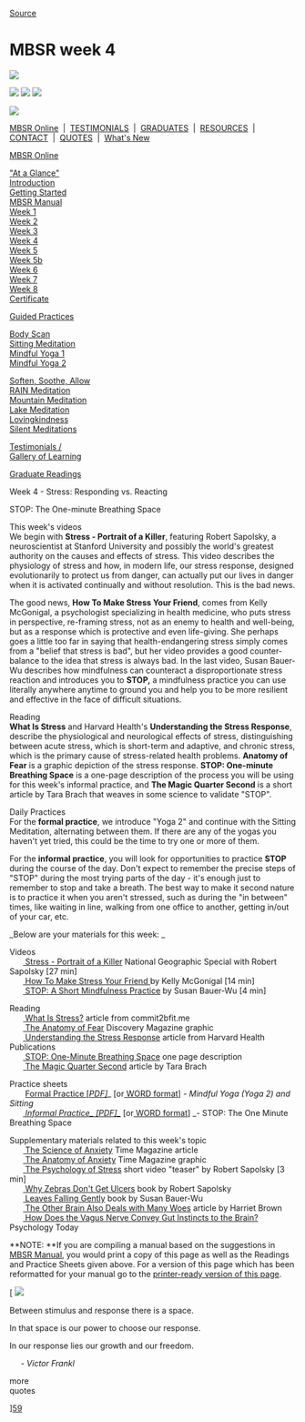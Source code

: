 
[Source](http://palousemindfulness.com/selfguidedMBSR_week4.html "Permalink to MBSR week 4")

# MBSR week 4

![][1]

![][2] ![][3] ![][4]

![][5]

[MBSR Online][6] &nbsp;|&nbsp; [TESTIMONIALS][7] &nbsp;|&nbsp; [GRADUATES][8] &nbsp;|&nbsp; [RESOURCES][9] &nbsp;|&nbsp; [CONTACT][10] &nbsp;|&nbsp; [QUOTES][11] &nbsp;|&nbsp; [What's New][12]

[MBSR Online][6]

[ "At a Glance"][13]  
[Introduction][14]  
[Getting Started][15]  
[MBSR Manual][16]  
[Week 1][17]  
[Week 2][18]  
[Week 3][19]  
[Week 4][20]  
[Week 5][21]  
[Week 5b][22]  
[Week 6][23]  
[Week 7][24]  
[Week 8][25]  
[Certificate][26]  
  

[Guided Practices][27]

[Body Scan][28]  
[Sitting Meditation][29]  
[Mindful Yoga 1][30]  
[Mindful Yoga 2][31]  
  
[Soften, Soothe, Allow][32]  
[RAIN Meditation][33]  
[Mountain Meditation][34]  
[Lake Meditation][35]  
[Lovingkindness][36]  
[Silent Meditations][37]  
  

[Testimonials /  
Gallery of Learning][7]

  

[Graduate Readings][8]

Week 4 - Stress: Responding vs. Reacting

STOP: The One-minute Breathing Space

This week's videos  
We begin with **Stress - Portrait of a Killer**, featuring Robert Sapolsky, a neuroscientist at Stanford University and possibly the world's greatest authority on the causes and effects of stress. This video describes the physiology of stress and how, in modern life, our stress response, designed evolutionarily to protect us from danger, can actually put our lives in danger when it is activated continually and without resolution. This is the bad news.

The good news, **How To Make Stress Your Friend**, comes from Kelly McGonigal, a psychologist specializing in health medicine, who puts stress in perspective, re-framing stress, not as an enemy to health and well-being, but as a response which is protective and even life-giving. She perhaps goes a little too far in saying that health-endangering stress simply comes from a "belief that stress is bad", but her video provides a good counter-balance to the idea that stress is always bad. In the last video, Susan Bauer-Wu describes how mindfulness can counteract a disproportionate stress reaction and introduces you to **STOP,** a mindfulness practice you can use literally anywhere anytime to ground you and help you to be more resilient and effective in the face of difficult situations.

Reading  
**What Is Stress** and Harvard Health's **Understanding the Stress Response**, describe the physiological and neurological effects of stress, distinguishing between acute stress, which is short-term and adaptive, and chronic stress, which is the primary cause of stress-related health problems. **Anatomy of Fear** is a graphic depiction of the stress response. **STOP: One-minute Breathing Space** is a one-page description of the process you will be using for this week's informal practice, and **The Magic Quarter Second** is a short article by Tara Brach that weaves in some science to validate "STOP".

Daily Practices  
For the **formal practice**, we introduce "Yoga 2" and continue with the Sitting Meditation, alternating between them. If there are any of the yogas you haven't yet tried, this could be the time to try one or more of them.

For the **informal practice**, you will look for opportunities to practice **STOP** during the course of the day. Don't expect to remember the precise steps of "STOP" during the most trying parts of the day - it's enough just to remember to stop and take a breath. The best way to make it second nature is to practice it when you aren't stressed, such as during the "in between" times, like waiting in line, walking from one office to another, getting in/out of your car, etc.

_Below are your materials for this week: _

Videos  
&nbsp;&nbsp;&nbsp;&nbsp;&nbsp;&nbsp;[ Stress - Portrait of a Killer][38] National Geographic Special with Robert Sapolsky [27 min]  
&nbsp;&nbsp;&nbsp;&nbsp;&nbsp;&nbsp;[ How To Make Stress Your Friend ][39] by Kelly McGonigal [14 min]  
&nbsp;&nbsp;&nbsp;&nbsp;&nbsp;&nbsp;[ STOP: A Short Mindfulness Practice][40] by Susan Bauer-Wu [4 min]  

Reading  
&nbsp;&nbsp;&nbsp;&nbsp;&nbsp;&nbsp;[ What Is Stress?][41] article from commit2bfit.me  
&nbsp;&nbsp;&nbsp;&nbsp;&nbsp;&nbsp;[ The Anatomy of Fear][42] Discovery Magazine graphic  
&nbsp;&nbsp;&nbsp;&nbsp;&nbsp;&nbsp;[ Understanding the Stress Response][43] article from Harvard Health Publications  
&nbsp;&nbsp;&nbsp;&nbsp;&nbsp;&nbsp;[ STOP: One-Minute Breathing Space][44] one page description  
&nbsp;&nbsp;&nbsp;&nbsp;&nbsp;&nbsp;[ The Magic Quarter Second][45] article by Tara Brach  

Practice sheets  
&nbsp;&nbsp;&nbsp;&nbsp;&nbsp;&nbsp; [Formal Practice [_PDF]_][46]_ [or[ WORD format][47]] _\- Mindful Yoga (Yoga 2) and Sitting  
&nbsp;&nbsp;&nbsp;&nbsp;&nbsp;&nbsp;[ Informal Practice_ [PDF]_][48]_ [or[ WORD format][49]] _\- STOP: The One Minute Breathing Space  

Supplementary materials related to this week's topic  
&nbsp;&nbsp;&nbsp;&nbsp;&nbsp;&nbsp;[ The Science of Anxiety][50] Time Magazine article  
&nbsp;&nbsp;&nbsp;&nbsp;&nbsp;&nbsp;[ The Anatomy of Anxiety][51] Time Magazine graphic  
&nbsp;&nbsp;&nbsp;&nbsp;&nbsp;&nbsp;[ The Psychology of Stress][52] short video "teaser" by Robert Sapolsky [3 min]  
&nbsp;&nbsp;&nbsp;&nbsp;&nbsp;&nbsp;[ Why Zebras Don't Get Ulcers][53] book by Robert Sapolsky  
&nbsp;&nbsp;&nbsp;&nbsp;&nbsp;&nbsp;[ Leaves Falling Gently][54] book by Susan Bauer-Wu  
&nbsp;&nbsp;&nbsp;&nbsp;&nbsp;&nbsp;[ The Other Brain Also Deals with Many Woes][55] article by Harriet Brown  
&nbsp;&nbsp;&nbsp;&nbsp;&nbsp;&nbsp;[ How Does the Vagus Nerve Convey Gut Instincts to the Brain?][56] Psychology Today  

**NOTE: **If you are compiling a manual based on the suggestions in [MBSR Manual][16], you would print a copy of this page as well as the Readings and Practice Sheets given above. For a version of this page which has been reformatted for your manual go to the [ printer-ready version of this page][57].

[ ![][58]

Between stimulus and response there is a space.  
  
In that space is our power to choose our response.  
  
In our response lies our growth and our freedom.  
  
&nbsp;&nbsp;&nbsp;&nbsp;&nbsp;\- _Victor Frankl_

more &nbsp;&nbsp;&nbsp;  
quotes&nbsp;

][59]

&nbsp;

[1]: http://palousemindfulness.com/art/docbox-translate-flip.jpg
[2]: http://palousemindfulness.com/art/clouds1_middle_570x22.jpg
[3]: http://palousemindfulness.com/art/logo-youtube_22.gif
[4]: http://palousemindfulness.com/art/logo-facebook_22.gif
[5]: http://palousemindfulness.com/art/clouds2_title_950x115.jpg
[6]: index.html
[7]: testimonials/index.html
[8]: graduates.html
[9]: resources.html
[10]: contact.html
[11]: quotes.html
[12]: whats-new.html
[13]: selfguidedMBSR_ataglance.html
[14]: selfguidedMBSR_week0.html
[15]: selfguidedMBSR_gettingstarted.html
[16]: selfguidedMBSR_manual.html
[17]: selfguidedMBSR_week1.html
[18]: selfguidedMBSR_week2.html
[19]: selfguidedMBSR_week3.html
[20]: selfguidedMBSR_week4.html
[21]: selfguidedMBSR_week5.html
[22]: selfguidedMBSR_week5b.html
[23]: selfguidedMBSR_week6.html
[24]: selfguidedMBSR_week7.html
[25]: selfguidedMBSR_week8.html
[26]: selfguidedMBSR_certificate.html
[27]: guidedmeditations.html
[28]: meditations/bodyscan.html
[29]: meditations/sittingmeditation.html
[30]: meditations/yoga1.html
[31]: meditations/yoga2.html
[32]: meditations/soften-soothe-allow.html
[33]: meditations/RAIN.html
[34]: meditations/mountain.html
[35]: meditations/lake.html
[36]: meditations/lovingkindness.html
[37]: meditations/silent30min.html
[38]: https://www.youtube.com/watch?v=a58RrLUs4YE&amp;index=2&amp;list=PLbiVpU59JkVZeQPQ1u5mS8U1c0V7J5OJU
[39]: https://www.youtube.com/watch?v=154-mh8JbNg&amp;list=PLbiVpU59JkVZeQPQ1u5mS8U1c0V7J5OJU&amp;index=2
[40]: https://www.youtube.com/watch?v=WaszqhPCWX0&amp;index=4&amp;list=PLbiVpU59JkVZeQPQ1u5mS8U1c0V7J5OJU
[41]: docs/what-is-stress.pdf
[42]: docs/anatomy-of-fear.pdf
[43]: docs/understanding-stress.pdf
[44]: docs/STOP.pdf
[45]: docs/magic-quarter-second.pdf
[46]: practice/week4-formal.pdf
[47]: practice/week4-formal.docx
[48]: practice/week4-informal.pdf
[49]: practice/week4-informal.docx
[50]: docs/science-of-anxiety.pdf
[51]: docs/anatomy-of-anxiety.pdf
[52]: https://www.youtube.com/watch?v=r8-jOAsvj2c&amp;index=1&amp;list=PLbiVpU59JkVZeQPQ1u5mS8U1c0V7J5OJU
[53]: http://www.amazon.com/Why-Zebras-Dont-Ulcers-Third/dp/0805073698
[54]: http://www.amazon.com/Leaves-Falling-Gently-Life-Limiting-Connectedness/dp/1572249994
[55]: docs/otherbrain.pdf
[56]: https://www.psychologytoday.com/blog/the-athletes-way/201405/how-does-the-vagus-nerve-convey-gut-instincts-the-brain
[57]: docs/manualMBSRweek4.pdf
[58]: http://palousemindfulness.com/art/123rf_stop_170.jpg
[59]: quotes.html#selfguidedMBSR_week4 "more quotes"
  
